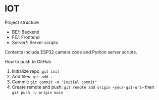 # IOT

Project structure

- BE/: Backend
- FE/: Frontend
- Server/: Server scripts

Contents include ESP32 camera code and Python server scripts.

How to push to GitHub

1. Initialize repo: `git init`
2. Add files: `git add .`
3. Commit: `git commit -m "Initial commit"`
4. Create remote and push: `git remote add origin <your-git-url>` then `git push -u origin main`

